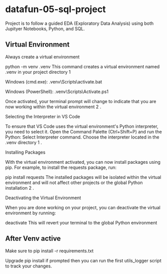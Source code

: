 # datafun-05-sql-project

Project is to follow a guided EDA (Exploratory Data Analysis) using both Jupityer Notebooks, Python, and SQL.

## Virtual Environment

Always create a virtual environment

python -m venv .venv This command creates a virtual environment named .venv in your project directory 1

Windows (cmd.exe): .venv\Scripts\activate.bat

Windows (PowerShell): .venv\Scripts\Activate.ps1

Once activated, your terminal prompt will change to indicate that you are now working within the virtual environment 2 .

Selecting the Interpreter in VS Code

To ensure that VS Code uses the virtual environment's Python interpreter, you need to select it. Open the Command Palette (Ctrl+Shift+P) and run the Python: Select Interpreter command. Choose the interpreter located in the .venv directory 1 .

Installing Packages

With the virtual environment activated, you can now install packages using pip. For example, to install the requests package, run:

pip install requests The installed packages will be isolated within the virtual environment and will not affect other projects or the global Python installation 2 .

Deactivating the Virtual Environment

When you are done working on your project, you can deactivate the virtual environment by running:

deactivate This will revert your terminal to the global Python environment

## After Venv active

Make sure to pip install -r requirements.txt 

Upgrade pip install if prompted then you can run the first utils_logger script to track your changes.
